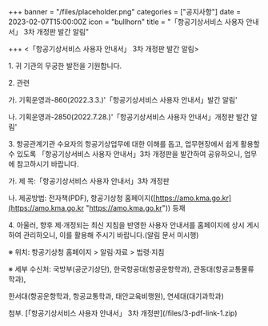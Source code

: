 +++
banner = "/files/placeholder.png"
categories = ["공지사항"]
date = 2023-02-07T15:00:00Z
icon = "bullhorn"
title = "「항공기상서비스 사용자 안내서」 3차 개정판 발간 알림"

+++
<「항공기상서비스 사용자 안내서」 3차 개정판 발간 알림>

1\. 귀 기관의 무궁한 발전을 기원합니다.

2\. 관련

가. 기획운영과-860(2022.3.3.)'「항공기상서비스 사용자 안내서」발간 알림'

나. 기획운영과-2850(2022.7.28.)'「항공기상서비스 사용자 안내서」개정판 발간 알림'

3\. 항공관계기관 수요자의 항공기상업무에 대한 이해를 돕고, 업무현장에서 쉽게 활용할 수 있도록 「항공기상서비스 사용자 안내서」3차 개정판을 발간하여 공유하오니, 업무에 참고하시기 바랍니다.

가. 제 목:「항공기상서비스 사용자 안내서」3차 개정판

나. 제공방법: 전자책(PDF), 항공기상청 홈페이지([https://amo.kma.go.kr](https://amo.kma.go.kr "https://amo.kma.go.kr")) 등재

4\. 아울러, 향후 제·개정되는 최신 지침을 반영한 사용자 안내서를 홈페이지에 상시 게시하여 관리하오니, 이를 활용해 주시기 바랍니다.(알림 문서 미시행)

※ 위치: 항공기상청 홈페이지 > 알림·자료 > 법령·지침

※ 세부 수신처: 국방부(공군기상단), 한국항공대(항공운항학과), 관동대(항공교통물류학과),

한서대(항공운항학과, 항공교통학과, 태안교육비행원), 연세대(대기과학과)

첨부. \[「항공기상서비스 사용자 안내서」 3차 개정판\](/files/3-pdf-link-1.zip)